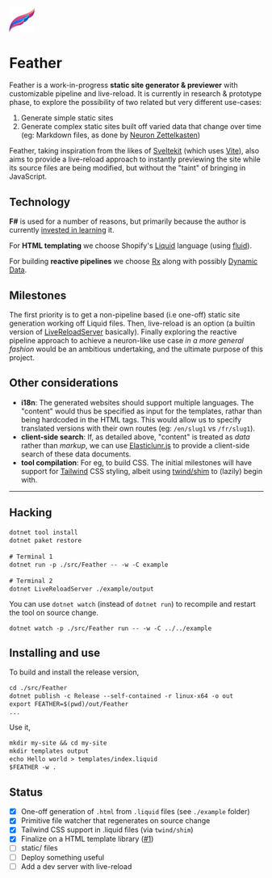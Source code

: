 <img width="10%" src="./feather-logo.svg">

# Feather

Feather is a work-in-progress **static site generator & previewer** with customizable pipeline and live-reload. It is currently in research & prototype phase, to explore the possibility of two related but very different use-cases:

1. Generate simple static sites
2. Generate complex static sites built off varied data that change over time (eg: Markdown files, as done by [Neuron Zettelkasten](https://neuron.zettel.page/))

Feather, taking inspiration from the likes of [Sveltekit](https://kit.svelte.dev/) (which uses [Vite](https://vitejs.dev/)), also aims to provide a live-reload approach to instantly previewing the site while its source files are being modified, but without the "taint" of bringing in JavaScript. 

## Technology

**F#** is used for a number of reasons, but primarily because the author is currently [invested in learning](https://srid.github.io/learning-fsharp/) it.

For **HTML templating** we choose Shopify's [Liquid](https://shopify.dev/docs/themes/liquid/reference) language (using [fluid](https://github.com/sebastienros/fluid)).

For building **reactive pipelines** we choose [Rx](https://dotnetfoundation.org/projects/reactive-extensions) along with possibly [Dynamic Data](https://github.com/reactivemarbles/DynamicData).

## Milestones

The first priority is to get a non-pipeline based (i.e one-off) static site generation working off Liquid files. Then, live-reload is an option (a builtin version of [LiveReloadServer](https://github.com/RickStrahl/LiveReloadServer) basically). Finally exploring the reactive pipeline approach to achieve a neuron-like use case *in a more general fashion* would be an ambitious undertaking, and the ultimate purpose of this project.

## Other considerations

- **i18n**: The generated websites should support multiple languages. The "content" would thus be specified as input for the templates, rathar than being hardcoded in the HTML tags. This would allow us to specify translated versions with their own routes (eg: `/en/slug1` vs `/fr/slug1`).
- **client-side search**: If, as detailed above, "content" is treated as *data* rather than *markup*, we can use [Elasticlunr.js](http://elasticlunr.com/) to provide a client-side search of these data documents.
- **tool compilation**: For eg, to build CSS. The initial milestones will have support for [Tailwind](https://tailwindcss.com/) CSS styling, albeit using [twind/shim](https://twind.dev/docs/handbook/getting-started/using-the-shim.html) to (lazily) begin with.

---

## Hacking

```shell
dotnet tool install
dotnet paket restore

# Terminal 1
dotnet run -p ./src/Feather -- -w -C example

# Terminal 2
dotnet LiveReloadServer ./example/output
```

You can use `dotnet watch` (instead of `dotnet run`) to recompile and restart the tool on source change.

```
dotnet watch -p ./src/Feather run -- -w -C ../../example
```

## Installing and use

To build and install the release version,

```
cd ./src/Feather
dotnet publish -c Release --self-contained -r linux-x64 -o out
export FEATHER=$(pwd)/out/Feather
...
```

Use it,

```
mkdir my-site && cd my-site
mkdir templates output
echo Hello world > templates/index.liquid
$FEATHER -w .
```

## Status

- [x] One-off generation of `.html` from `.liquid` files (see `./example` folder)
- [x] Primitive file watcher that regenerates on source change
- [x] Tailwind CSS support in .liquid files (via `twind/shim`)
- [x] Finalize on a HTML template library ([#1](https://github.com/srid/Feather/issues/1))
- [ ] static/ files
- [ ] Deploy something useful
- [ ] Add a dev server with live-reload
